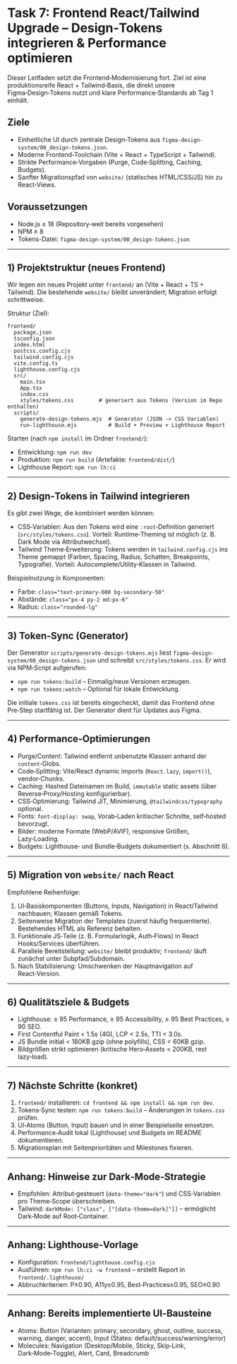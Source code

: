 # Task 7: Frontend React/Tailwind Upgrade – Design‑Tokens integrieren & Performance optimieren

Dieser Leitfaden setzt die Frontend‑Modernisierung fort. Ziel ist eine produktionsreife React + Tailwind‑Basis, die direkt unsere Figma‑Design‑Tokens nutzt und klare Performance‑Standards ab Tag 1 einhält.

## Ziele
- Einheitliche UI durch zentrale Design‑Tokens aus `figma-design-system/00_design-tokens.json`.
- Moderne Frontend‑Toolchain (Vite + React + TypeScript + Tailwind).
- Strikte Performance‑Vorgaben (Purge, Code‑Splitting, Caching, Budgets).
- Sanfter Migrationspfad von `website/` (statisches HTML/CSS/JS) hin zu React‑Views.

## Voraussetzungen
- Node.js ≥ 18 (Repository‑weit bereits vorgesehen)
- NPM ≥ 8
- Tokens-Datei: `figma-design-system/00_design-tokens.json`

---

## 1) Projektstruktur (neues Frontend)

Wir legen ein neues Projekt unter `frontend/` an (Vite + React + TS + Tailwind). Die bestehende `website/` bleibt unverändert; Migration erfolgt schrittweise.

Struktur (Ziel):

```
frontend/
  package.json
  tsconfig.json
  index.html
  postcss.config.cjs
  tailwind.config.cjs
  vite.config.ts
  lighthouse.config.cjs
  src/
    main.tsx
    App.tsx
    index.css
    styles/tokens.css        # generiert aus Tokens (Version im Repo enthalten)
  scripts/
    generate-design-tokens.mjs  # Generator (JSON -> CSS Variablen)
    run-lighthouse.mjs          # Build + Preview + Lighthouse Report
```

Starten (nach `npm install` im Ordner `frontend/`):

- Entwicklung: `npm run dev`
- Produktion: `npm run build` (Artefakte: `frontend/dist/`)
- Lighthouse Report: `npm run lh:ci`

---

## 2) Design‑Tokens in Tailwind integrieren

Es gibt zwei Wege, die kombiniert werden können:

- CSS‑Variablen: Aus den Tokens wird eine `:root`‑Definition generiert (`src/styles/tokens.css`). Vorteil: Runtime‑Theming ist möglich (z. B. Dark Mode via Attributwechsel).
- Tailwind Theme‑Erweiterung: Tokens werden in `tailwind.config.cjs` ins Theme gemappt (Farben, Spacing, Radius, Schatten, Breakpoints, Typografie). Vorteil: Autocomplete/Utility‑Klassen in Tailwind.

Beispielnutzung in Komponenten:

- Farbe: `class="text-primary-600 bg-secondary-50"`
- Abstände: `class="px-4 py-2 md:px-6"`
- Radius: `class="rounded-lg"`

---

## 3) Token‑Sync (Generator)

Der Generator `scripts/generate-design-tokens.mjs` liest `figma-design-system/00_design-tokens.json` und schreibt `src/styles/tokens.css`. Er wird via NPM‑Script aufgerufen:

- `npm run tokens:build` – Einmalig/neue Versionen erzeugen.
- `npm run tokens:watch` – Optional für lokale Entwicklung.

Die initiale `tokens.css` ist bereits eingecheckt, damit das Frontend ohne Pre‑Step startfähig ist. Der Generator dient für Updates aus Figma.

---

## 4) Performance‑Optimierungen

- Purge/Content: Tailwind entfernt unbenutzte Klassen anhand der `content`‑Globs.
- Code‑Splitting: Vite/React dynamic imports (`React.lazy`, `import()`), vendor‑Chunks.
- Caching: Hashed Dateinamen im Build, `immutable` static assets (über Reverse‑Proxy/Hosting konfigurierbar).
- CSS‑Optimierung: Tailwind JIT, Minimierung, `@tailwindcss/typography` optional.
- Fonts: `font-display: swap`, Vorab‑Laden kritischer Schnitte, self‑hosted bevorzugt.
- Bilder: moderne Formate (WebP/AVIF), responsive Größen, Lazy‑Loading.
- Budgets: Lighthouse‑ und Bundle‑Budgets dokumentiert (s. Abschnitt 6).

---

## 5) Migration von `website/` nach React

Empfohlene Reihenfolge:

1. UI‑Basiskomponenten (Buttons, Inputs, Navigation) in React/Tailwind nachbauen; Klassen gemäß Tokens.
2. Seitenweise Migration der Templates (zuerst häufig frequentierte). Bestehendes HTML als Referenz behalten.
3. Funktionale JS‑Teile (z. B. Formularlogik, Auth‑Flows) in React Hooks/Services überführen.
4. Parallele Bereitstellung: `website/` bleibt produktiv; `frontend/` läuft zunächst unter Subpfad/Subdomain.
5. Nach Stabilisierung: Umschwenken der Hauptnavigation auf React‑Version.

---

## 6) Qualitätsziele & Budgets

- Lighthouse: ≥ 95 Performance, ≥ 95 Accessibility, ≥ 95 Best Practices, ≥ 90 SEO.
- First Contentful Paint < 1.5s (4G), LCP < 2.5s, TTI < 3.0s.
- JS Bundle initial < 180KB gzip (ohne polyfills), CSS < 60KB gzip.
- Bildgrößen strikt optimieren (kritische Hero‑Assets < 200KB, rest lazy‑load).

---

## 7) Nächste Schritte (konkret)

1. `frontend/` installieren: `cd frontend && npm install && npm run dev`.
2. Tokens‑Sync testen: `npm run tokens:build` – Änderungen in `tokens.css` prüfen.
3. UI‑Atoms (Button, Input) bauen und in einer Beispielseite einsetzen.
4. Performance‑Audit lokal (Lighthouse) und Budgets im README dokumentieren.
5. Migrationsplan mit Seitenprioritäten und Milestones fixieren.

---

## Anhang: Hinweise zur Dark‑Mode‑Strategie

- Empfohlen: Attribut‑gesteuert (`data-theme="dark"`) und CSS‑Variablen pro Theme‑Scope überschreiben.
- Tailwind: `darkMode: ["class", ["[data-theme=dark]"]]` – ermöglicht Dark‑Mode auf Root‑Container.

---

## Anhang: Lighthouse‑Vorlage

- Konfiguration: `frontend/lighthouse.config.cjs`
- Ausführen: `npm run lh:ci -w frontend` – erstellt Report in `frontend/.lighthouse/`
- Abbruchkriterien: P≥0.90, A11y≥0.95, Best‑Practices≥0.95, SEO≥0.90

---

## Anhang: Bereits implementierte UI‑Bausteine

- Atoms: Button (Varianten: primary, secondary, ghost, outline, success, warning, danger, accent), Input (States: default/success/warning/error)
- Molecules: Navigation (Desktop/Mobile, Sticky, Skip‑Link, Dark‑Mode‑Toggle), Alert, Card, Breadcrumb

